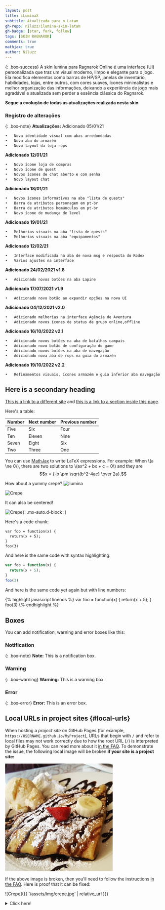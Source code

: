 ```yaml
---
layout: post
title: iLuminaX
subtitle: Atualizada para o Latam
gh-repo: niluzz/ilumina-skin-latam
gh-badge: [star, fork, follow]
tags: [SKIN RAGNAROK]
comments: true
mathjax: true
author: Niluzz
---
```


{: .box-success}
A skin Iumina para Ragnarok Online é uma interface (UI) personalizada que traz um visual moderno, limpo e elegante para o jogo. Ela modifica elementos como barras de HP/SP, janelas de inventário, habilidades, lojas, entre outros, com cores suaves, ícones minimalistas e melhor organização das informações, deixando a experiência de jogo mais agradável e atualizada sem perder a essência clássica do Ragnarok.

**Segue a evolução de todas as atualizações realizada nesta skin**

### Registro de alterações

{: .box-note}
**Atualizações:** 
Adicionado 05/01/21

	•	Nova identidade visual com abas arredondadas
	•	Nova aba do armazém
	•	Novo layout da loja rops

**Adicionado 12/01/21**

	•	Novo ícone loja de compras
	•	Novo ícone de quest
	•	Novos ícones de chat aberto e com senha
	•	Novo layout chat

**Adicionado 18/01/21**

	•	Novos ícones informativos na aba "lista de quests"
	•	Barra de atributos personagem em pt-br
	•	Barra de atributos homúnculos em pt-br
	•	Novo ícone de mudança de level

**Adicionado 19/01/21**

	•	Melhorias visuais na aba "lista de quests"
	•	Melhorias visuais na aba "equipamentos"

**Adicionado 12/02/21** 

	•	Interface modificada na aba de nova msg e resposta do Rodex
	•	Varios ajustes na interface

**Adicionado 24/02/2021 v1.8**

	•	Adicionado novos botões na aba Lapine

**Adicionado 17/07/2021 v1.9**

	•	Adicionado novo botão ao expandir opções na nova UI

**Adicionado 04/12/2021 v2.0**

	•	Adicionado melhorias na interface Agência de Aventura
	•	Adicionado novos ícones de status de grupo online,offline

**Adicionado 16/10/2022 v2.1**

	•	Adicionado novos botões na aba de batalhas campais
	•	Adicionado novo botão de configuração do game
	•	Adicionado novos botões na aba de navegação
	•	Adicionado nova aba de rops na guia do armazén

**Adicionado 19/10/2022 v2.2**

	•	Refinamentos visuais, ícones armazém e guia inferior aba navegação

## Here is a secondary heading

[This is a link to a different site](https://deanattali.com/) and [this is a link to a section inside this page](#local-urls).

Here's a table:

| Number | Next number | Previous number |
| :------ |:--- | :--- |
| Five | Six | Four |
| Ten | Eleven | Nine |
| Seven | Eight | Six |
| Two | Three | One |

You can use [MathJax](https://www.mathjax.org/) to write LaTeX expressions. For example:
When \\(a \ne 0\\), there are two solutions to \\(ax^2 + bx + c = 0\\) and they are $$x = {-b \pm \sqrt{b^2-4ac} \over 2a}.$$

How about a yummy crepe?
![ilumina](https://niluzz.github.io/ilumina-skin-latam/blob/main/assets/imagens/ilumina.png)

![Crepe](https://beautifuljekyll.com/assets/img/crepe.jpg)

It can also be centered!

![Crepe](https://beautifuljekyll.com/assets/img/crepe.jpg){: .mx-auto.d-block :}

Here's a code chunk:

~~~
var foo = function(x) {
  return(x + 5);
}
foo(3)
~~~

And here is the same code with syntax highlighting:

```javascript
var foo = function(x) {
  return(x + 5);
}
foo(3)
```

And here is the same code yet again but with line numbers:

{% highlight javascript linenos %}
var foo = function(x) {
  return(x + 5);
}
foo(3)
{% endhighlight %}

## Boxes
You can add notification, warning and error boxes like this:

### Notification

{: .box-note}
**Note:** This is a notification box.

### Warning

{: .box-warning}
**Warning:** This is a warning box.

### Error

{: .box-error}
**Error:** This is an error box.

## Local URLs in project sites {#local-urls}

When hosting a *project site* on GitHub Pages (for example, `https://USERNAME.github.io/MyProject`), URLs that begin with `/` and refer to local files may not work correctly due to how the root URL (`/`) is interpreted by GitHub Pages. You can read more about it [in the FAQ](https://beautifuljekyll.com/faq/#links-in-project-page). To demonstrate the issue, the following local image will be broken **if your site is a project site:**

![Crepe](/assets/img/crepe.jpg)

If the above image is broken, then you'll need to follow the instructions [in the FAQ](https://beautifuljekyll.com/faq/#links-in-project-page). Here is proof that it can be fixed:

![Crepe]({{ '/assets/img/crepe.jpg' | relative_url }})

<details markdown="1">
<summary>Click here!</summary>
Here you can see an **expandable** section
</details>
